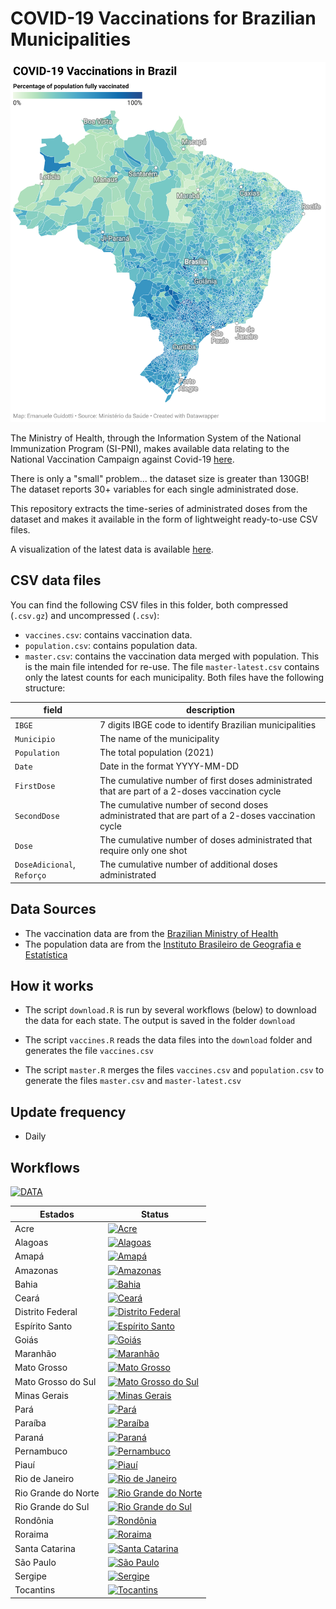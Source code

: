# COVID-19 Vaccinations for Brazilian Municipalities

![](joss/covid-19-vaccinations-in-brazil.png)

The Ministry of Health, through the Information System of the National Immunization Program (SI-PNI), makes available data relating to the National Vaccination Campaign against Covid-19 [here](https://opendatasus.saude.gov.br/dataset/covid-19-vacinacao).

There is only a "small" problem... the dataset size is greater than 130GB! The dataset reports 30+ variables for each single administrated dose.

This repository extracts the time-series of administrated doses from the dataset and makes it available in the form of lightweight ready-to-use CSV files. 

A visualization of the latest data is available [here](https://datawrapper.dwcdn.net/RBpM2/).

## CSV data files

You can find the following CSV files in this folder, both compressed (`.csv.gz`) and uncompressed (`.csv`):

- `vaccines.csv`: contains vaccination data.
- `population.csv`: contains population data.
- `master.csv`: contains the vaccination data merged with population. This is the main file intended for re-use. The file `master-latest.csv` contains only the latest counts for each municipality. Both files have the following structure:

| field                      | description                                                  |
| -------------------------- | ------------------------------------------------------------ |
| `IBGE`                     | 7 digits IBGE code to identify Brazilian municipalities      |
| `Municipio`                | The name of the municipality                                 |
| `Population`               | The total population (2021)                                  |
| `Date`                     | Date in the format YYYY-MM-DD                                |
| `FirstDose`                | The cumulative number of first doses administrated that are part of a 2-doses vaccination cycle |
| `SecondDose`               | The cumulative number of second doses administrated that are part of a 2-doses vaccination cycle |
| `Dose`                     | The cumulative number of doses administrated that require only one shot |
| `DoseAdicional`, `Reforço` | The cumulative number of additional doses administrated      |

## Data Sources

- The vaccination data are from the [Brazilian Ministry of Health](https://opendatasus.saude.gov.br/dataset/covid-19-vacinacao)
- The population data are from the [Instituto Brasileiro de Geografia e Estatística](https://www.ibge.gov.br/en/statistics/social/population/18448-estimates-of-resident-population-for-municipalities-and-federation-units.html)

## How it works

- The script `download.R` is run by several workflows (below) to download the data for each state. The output is saved in the folder `download`

- The script `vaccines.R` reads the data files into the `download` folder and generates the file `vaccines.csv`
- The script `master.R` merges the files `vaccines.csv` and `population.csv` to generate the files `master.csv` and `master-latest.csv`

## Update frequency

- Daily

## Workflows

[![DATA](https://github.com/eguidotti/covid19br/actions/workflows/_data.yaml/badge.svg)](https://github.com/eguidotti/covid19br/actions/workflows/_data.yaml)

|Estados|Status|
|-------|------|
|Acre|[![Acre](https://github.com/eguidotti/covid19br/actions/workflows/AC.yaml/badge.svg)](https://github.com/eguidotti/covid19br/actions/workflows/AC.yaml)|
|Alagoas|[![Alagoas](https://github.com/eguidotti/covid19br/actions/workflows/AL.yaml/badge.svg)](https://github.com/eguidotti/covid19br/actions/workflows/AL.yaml)|
|Amapá|[![Amapá](https://github.com/eguidotti/covid19br/actions/workflows/AP.yaml/badge.svg)](https://github.com/eguidotti/covid19br/actions/workflows/AP.yaml)|
|Amazonas|[![Amazonas](https://github.com/eguidotti/covid19br/actions/workflows/AM.yaml/badge.svg)](https://github.com/eguidotti/covid19br/actions/workflows/AM.yaml)|
|Bahia|[![Bahia](https://github.com/eguidotti/covid19br/actions/workflows/BA.yaml/badge.svg)](https://github.com/eguidotti/covid19br/actions/workflows/BA.yaml)|
|Ceará|[![Ceará](https://github.com/eguidotti/covid19br/actions/workflows/CE.yaml/badge.svg)](https://github.com/eguidotti/covid19br/actions/workflows/CE.yaml)|
|Distrito Federal|[![Distrito Federal](https://github.com/eguidotti/covid19br/actions/workflows/DF.yaml/badge.svg)](https://github.com/eguidotti/covid19br/actions/workflows/DF.yaml)|
|Espírito Santo|[![Espírito Santo](https://github.com/eguidotti/covid19br/actions/workflows/ES.yaml/badge.svg)](https://github.com/eguidotti/covid19br/actions/workflows/ES.yaml)|
|Goiás|[![Goiás](https://github.com/eguidotti/covid19br/actions/workflows/GO.yaml/badge.svg)](https://github.com/eguidotti/covid19br/actions/workflows/GO.yaml)|
|Maranhão|[![Maranhão](https://github.com/eguidotti/covid19br/actions/workflows/MA.yaml/badge.svg)](https://github.com/eguidotti/covid19br/actions/workflows/MA.yaml)|
|Mato Grosso|[![Mato Grosso](https://github.com/eguidotti/covid19br/actions/workflows/MT.yaml/badge.svg)](https://github.com/eguidotti/covid19br/actions/workflows/MT.yaml)|
|Mato Grosso do Sul|[![Mato Grosso do Sul](https://github.com/eguidotti/covid19br/actions/workflows/MS.yaml/badge.svg)](https://github.com/eguidotti/covid19br/actions/workflows/MS.yaml)|
|Minas Gerais|[![Minas Gerais](https://github.com/eguidotti/covid19br/actions/workflows/MG.yaml/badge.svg)](https://github.com/eguidotti/covid19br/actions/workflows/MG.yaml)|
|Pará|[![Pará](https://github.com/eguidotti/covid19br/actions/workflows/PA.yaml/badge.svg)](https://github.com/eguidotti/covid19br/actions/workflows/PA.yaml)|
|Paraíba|[![Paraíba](https://github.com/eguidotti/covid19br/actions/workflows/PB.yaml/badge.svg)](https://github.com/eguidotti/covid19br/actions/workflows/PB.yaml)|
|Paraná|[![Paraná](https://github.com/eguidotti/covid19br/actions/workflows/PR.yaml/badge.svg)](https://github.com/eguidotti/covid19br/actions/workflows/PR.yaml)|
|Pernambuco|[![Pernambuco](https://github.com/eguidotti/covid19br/actions/workflows/PE.yaml/badge.svg)](https://github.com/eguidotti/covid19br/actions/workflows/PE.yaml)|
|Piauí|[![Piauí](https://github.com/eguidotti/covid19br/actions/workflows/PI.yaml/badge.svg)](https://github.com/eguidotti/covid19br/actions/workflows/PI.yaml)|
|Rio de Janeiro|[![Rio de Janeiro](https://github.com/eguidotti/covid19br/actions/workflows/RJ.yaml/badge.svg)](https://github.com/eguidotti/covid19br/actions/workflows/RJ.yaml)|
|Rio Grande do Norte|[![Rio Grande do Norte](https://github.com/eguidotti/covid19br/actions/workflows/RN.yaml/badge.svg)](https://github.com/eguidotti/covid19br/actions/workflows/RN.yaml)|
|Rio Grande do Sul|[![Rio Grande do Sul](https://github.com/eguidotti/covid19br/actions/workflows/RS.yaml/badge.svg)](https://github.com/eguidotti/covid19br/actions/workflows/RS.yaml)|
|Rondônia|[![Rondônia](https://github.com/eguidotti/covid19br/actions/workflows/RO.yaml/badge.svg)](https://github.com/eguidotti/covid19br/actions/workflows/RO.yaml)|
|Roraima|[![Roraima](https://github.com/eguidotti/covid19br/actions/workflows/RR.yaml/badge.svg)](https://github.com/eguidotti/covid19br/actions/workflows/RR.yaml)|
|Santa Catarina|[![Santa Catarina](https://github.com/eguidotti/covid19br/actions/workflows/SC.yaml/badge.svg)](https://github.com/eguidotti/covid19br/actions/workflows/SC.yaml)|
|São Paulo|[![São Paulo](https://github.com/eguidotti/covid19br/actions/workflows/SP.yaml/badge.svg)](https://github.com/eguidotti/covid19br/actions/workflows/SP.yaml)|
|Sergipe|[![Sergipe](https://github.com/eguidotti/covid19br/actions/workflows/SE.yaml/badge.svg)](https://github.com/eguidotti/covid19br/actions/workflows/SE.yaml)|
|Tocantins|[![Tocantins](https://github.com/eguidotti/covid19br/actions/workflows/TO.yaml/badge.svg)](https://github.com/eguidotti/covid19br/actions/workflows/TO.yaml)|